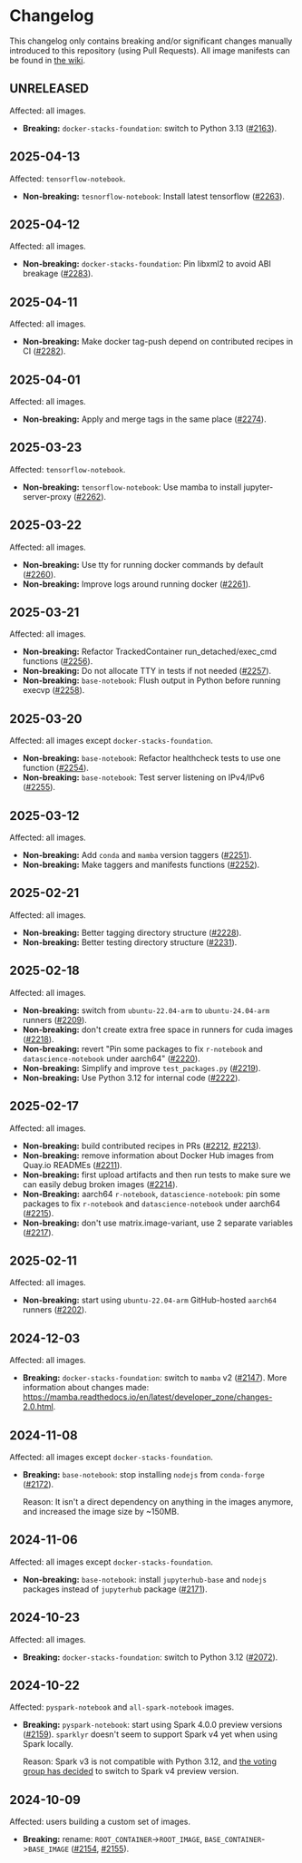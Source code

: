 # Changelog

This changelog only contains breaking and/or significant changes manually introduced to this repository (using Pull Requests).
All image manifests can be found in [the wiki](https://github.com/jupyter/docker-stacks/wiki).

## UNRELEASED

Affected: all images.

- **Breaking:** `docker-stacks-foundation`: switch to Python 3.13 ([#2163](https://github.com/jupyter/docker-stacks/pull/2163)).

## 2025-04-13

Affected: `tensorflow-notebook`.

- **Non-breaking:** `tesnorflow-notebook`: Install latest tensorflow ([#2263](https://github.com/jupyter/docker-stacks/pull/2263)).

## 2025-04-12

Affected: all images.

- **Non-breaking:** `docker-stacks-foundation`: Pin libxml2 to avoid ABI breakage ([#2283](https://github.com/jupyter/docker-stacks/pull/2283)).

## 2025-04-11

Affected: all images.

- **Non-breaking:** Make docker tag-push depend on contributed recipes in CI ([#2282](https://github.com/jupyter/docker-stacks/pull/2282)).

## 2025-04-01

Affected: all images.

- **Non-breaking:** Apply and merge tags in the same place ([#2274](https://github.com/jupyter/docker-stacks/pull/2274)).

## 2025-03-23

Affected: `tensorflow-notebook`.

- **Non-breaking:** `tensorflow-notebook`: Use mamba to install jupyter-server-proxy ([#2262](https://github.com/jupyter/docker-stacks/pull/2262)).

## 2025-03-22

Affected: all images.

- **Non-breaking:** Use tty for running docker commands by default ([#2260](https://github.com/jupyter/docker-stacks/pull/2260)).
- **Non-breaking:** Improve logs around running docker ([#2261](https://github.com/jupyter/docker-stacks/pull/2261)).

## 2025-03-21

Affected: all images.

- **Non-breaking:** Refactor TrackedContainer run_detached/exec_cmd functions ([#2256](https://github.com/jupyter/docker-stacks/pull/2256)).
- **Non-breaking:** Do not allocate TTY in tests if not needed ([#2257](https://github.com/jupyter/docker-stacks/pull/2257)).
- **Non-breaking:** `base-notebook`: Flush output in Python before running execvp ([#2258](https://github.com/jupyter/docker-stacks/pull/2258)).

## 2025-03-20

Affected: all images except `docker-stacks-foundation`.

- **Non-breaking:** `base-notebook`: Refactor healthcheck tests to use one function ([#2254](https://github.com/jupyter/docker-stacks/pull/2254)).
- **Non-breaking:** `base-notebook`: Test server listening on IPv4/IPv6 ([#2255](https://github.com/jupyter/docker-stacks/pull/2255)).

## 2025-03-12

Affected: all images.

- **Non-breaking:** Add `conda` and `mamba` version taggers ([#2251](https://github.com/jupyter/docker-stacks/pull/2251)).
- **Non-breaking:** Make taggers and manifests functions ([#2252](https://github.com/jupyter/docker-stacks/pull/2252)).

## 2025-02-21

Affected: all images.

- **Non-breaking:** Better tagging directory structure ([#2228](https://github.com/jupyter/docker-stacks/pull/2228)).
- **Non-breaking:** Better testing directory structure ([#2231](https://github.com/jupyter/docker-stacks/pull/2231)).

## 2025-02-18

Affected: all images.

- **Non-breaking:** switch from `ubuntu-22.04-arm` to `ubuntu-24.04-arm` runners ([#2209](https://github.com/jupyter/docker-stacks/pull/2209)).
- **Non-breaking:** don't create extra free space in runners for cuda images ([#2218](https://github.com/jupyter/docker-stacks/pull/2218)).
- **Non-breaking:** revert "Pin some packages to fix `r-notebook` and `datascience-notebook` under aarch64" ([#2220](https://github.com/jupyter/docker-stacks/pull/2220)).
- **Non-breaking:** Simplify and improve `test_packages.py` ([#2219](https://github.com/jupyter/docker-stacks/pull/2219)).
- **Non-breaking:** Use Python 3.12 for internal code ([#2222](https://github.com/jupyter/docker-stacks/pull/2222)).

## 2025-02-17

Affected: all images.

- **Non-breaking:** build contributed recipes in PRs ([#2212](https://github.com/jupyter/docker-stacks/pull/2212), [#2213](https://github.com/jupyter/docker-stacks/pull/2213)).
- **Non-breaking:** remove information about Docker Hub images from Quay.io READMEs ([#2211](https://github.com/jupyter/docker-stacks/pull/2211)).
- **Non-breaking:** first upload artifacts and then run tests to make sure we can easily debug broken images ([#2214](https://github.com/jupyter/docker-stacks/pull/2214)).
- **Non-Breaking:** aarch64 `r-notebook`, `datascience-notebook`: pin some packages to fix `r-notebook` and `datascience-notebook` under aarch64 ([#2215](https://github.com/jupyter/docker-stacks/pull/2215)).
- **Non-breaking:** don't use matrix.image-variant, use 2 separate variables ([#2217](https://github.com/jupyter/docker-stacks/pull/2217)).

## 2025-02-11

Affected: all images.

- **Non-breaking:** start using `ubuntu-22.04-arm` GitHub-hosted `aarch64` runners ([#2202](https://github.com/jupyter/docker-stacks/pull/2202)).

## 2024-12-03

Affected: all images.

- **Breaking:** `docker-stacks-foundation`: switch to `mamba` v2 ([#2147](https://github.com/jupyter/docker-stacks/pull/2147)).
  More information about changes made: <https://mamba.readthedocs.io/en/latest/developer_zone/changes-2.0.html>.

## 2024-11-08

Affected: all images except `docker-stacks-foundation`.

- **Breaking:** `base-notebook`: stop installing `nodejs` from `conda-forge` ([#2172](https://github.com/jupyter/docker-stacks/pull/2172)).

  Reason: It isn't a direct dependency on anything in the images anymore, and increased the image size by ~150MB.

## 2024-11-06

Affected: all images except `docker-stacks-foundation`.

- **Non-breaking:** `base-notebook`: install `jupyterhub-base` and `nodejs` packages instead of `jupyterhub` package ([#2171](https://github.com/jupyter/docker-stacks/pull/2171)).

## 2024-10-23

Affected: all images.

- **Breaking:** `docker-stacks-foundation`: switch to Python 3.12 ([#2072](https://github.com/jupyter/docker-stacks/pull/2072)).

## 2024-10-22

Affected: `pyspark-notebook` and `all-spark-notebook` images.

- **Breaking:** `pyspark-notebook`: start using Spark 4.0.0 preview versions ([#2159](https://github.com/jupyter/docker-stacks/pull/2159)).
  `sparklyr` doesn't seem to support Spark v4 yet when using Spark locally.

  Reason: Spark v3 is not compatible with Python 3.12, and [the voting group has decided](https://github.com/jupyter/docker-stacks/pull/2072#issuecomment-2414123851) to switch to Spark v4 preview version.

## 2024-10-09

Affected: users building a custom set of images.

- **Breaking:** rename: `ROOT_CONTAINER`->`ROOT_IMAGE`, `BASE_CONTAINER`->`BASE_IMAGE` ([#2154](https://github.com/jupyter/docker-stacks/issues/2154), [#2155](https://github.com/jupyter/docker-stacks/pull/2155)).
